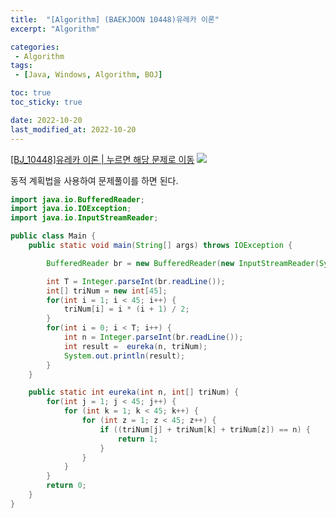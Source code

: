 ```yaml
---
title:  "[Algorithm] (BAEKJOON 10448)유레카 이론"
excerpt: "Algorithm"

categories:
 - Algorithm
tags:
 - [Java, Windows, Algorithm, BOJ]

toc: true
toc_sticky: true

date: 2022-10-20
last_modified_at: 2022-10-20
---
```


[[BJ_10448]유레카 이론 | 누르면 해당 문제로 이동](https://www.acmicpc.net/problem/10448)
![](https://user-images.githubusercontent.com/77063888/198117382-ebc874b7-b9b3-447f-bf4e-d30e8a34b25e.png)

동적 계획법을 사용하여 문제풀이를 하면 된다.<br>

```java
import java.io.BufferedReader;
import java.io.IOException;
import java.io.InputStreamReader;

public class Main {
    public static void main(String[] args) throws IOException {

        BufferedReader br = new BufferedReader(new InputStreamReader(System.in));

        int T = Integer.parseInt(br.readLine());
        int[] triNum = new int[45];
        for(int i = 1; i < 45; i++) {
            triNum[i] = i * (i + 1) / 2;
        }
        for(int i = 0; i < T; i++) {
            int n = Integer.parseInt(br.readLine());
            int result =  eureka(n, triNum);
            System.out.println(result);
        }
    }

    public static int eureka(int n, int[] triNum) {
        for(int j = 1; j < 45; j++) {
            for (int k = 1; k < 45; k++) {
                for (int z = 1; z < 45; z++) {
                    if ((triNum[j] + triNum[k] + triNum[z]) == n) {
                        return 1;
                    }
                }
            }
        }
        return 0;
    }
}
```

